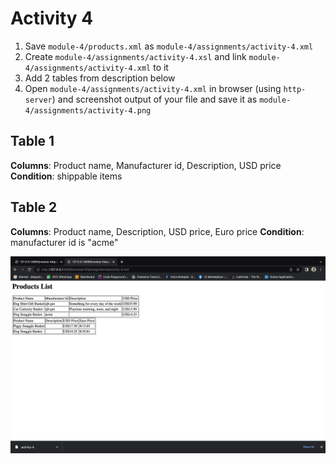 # Activity 4
1. Save `module-4/products.xml` as `module-4/assignments/activity-4.xml`
2. Create `module-4/assignments/activity-4.xsl` and link `module-4/assignments/activity-4.xml` to it
3. Add 2 tables from description below
4. Open `module-4/assignments/activity-4.xml` in browser (using `http-server`) and screenshot output of your file and save it as `module-4/assignments/activity-4.png`


## Table 1
**Columns**: Product name, Manufacturer id, Description, USD price
**Condition**: shippable items


## Table 2
**Columns**: Product name, Description, USD price, Euro price
**Condition**: manufacturer id is "acme"

![img info](XML_Activity4.png)
